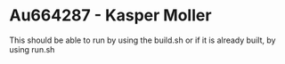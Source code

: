 # Au664287 - Kasper Moller

This should be able to run by using the build.sh or if it is already built, by using run.sh
